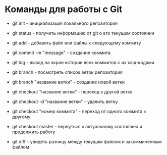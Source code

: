 # Команды для работы с Git

* git init - инициализация локального репозитория

* git status - получить информацию от git о его текущем состоянии

* git add - добавить файл или файлы к следующему коммиту

* git commit -m "message" - создание коммита

* git log - вывод на экран истории всех коммитов с их хэш-кодами

* git branch - посмотреть список веток репозитория

* git branch "название ветки" - создание новой ветки

* git checkout "название ветки" - переход к другой ветке

* git checkout -d "название ветки" - удалить ветку

* git checkout "номер коммита" - переход от одного коммита к другому

* git checkout master - вернуться к актуальному состоянию и продолжить работу

* git diff - увидеть разницу между текущим файлом и закоммиченным файлом